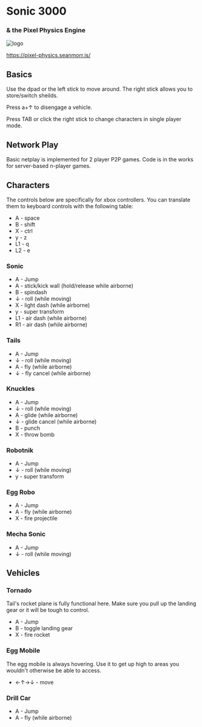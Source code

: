 # Sonic 3000
### & the Pixel Physics Engine

![logo](https://pixel-physics.seanmorr.is/icons/app-256.png)

https://pixel-physics.seanmorr.is/

## Basics

Use the dpad or the left stick to move around. The right stick allows you to store/switch sheilds.

Press a+↑ to disengage a vehicle.

Press TAB or click the right stick to change characters in single player mode.

## Network Play

Basic netplay is implemented for 2 player P2P games. Code is in the works for server-based n-player games.

## Characters

The controls below are specifically for xbox controllers. You can translate them to keyboard controls with the following table:

* A - space
* B - shift
* X - ctrl
* y - z
* L1 - q
* L2 - e

### Sonic

* A - Jump
* A - stick/kick wall (hold/release while airborne)
* B - spindash
* ↓ - roll (while moving)
* X - light dash (while airborne)
* y - super transform
* L1 - air dash (while airborne)
* R1 - air dash (while airborne)

### Tails

* A - Jump
* ↓ - roll (while moving)
* A - fly (while airborne)
* ↓ - fly cancel (while airborne)

### Knuckles

* A - Jump
* ↓ - roll (while moving)
* A - glide (while airborne)
* ↓ - glide cancel (while airborne)
* B - punch
* X - throw bomb

### Robotnik

* A - Jump
* ↓ - roll (while moving)
* y - super transform

### Egg Robo

* A - Jump
* A - fly (while airborne)
* X - fire projectile

### Mecha Sonic

* A - Jump
* ↓ - roll (while moving)

## Vehicles

### Tornado

Tail's rocket plane is fully functional here. Make sure you pull up the landing gear or it will be tough to control.

* A - Jump
* B - toggle landing gear
* X - fire rocket

### Egg Mobile

The egg mobile is always hovering. Use it to get up high to areas you wouldn't otherwise be able to access.

* ←↑→↓ - move

### Drill Car

* A - Jump
* A - fly (while airborne)
